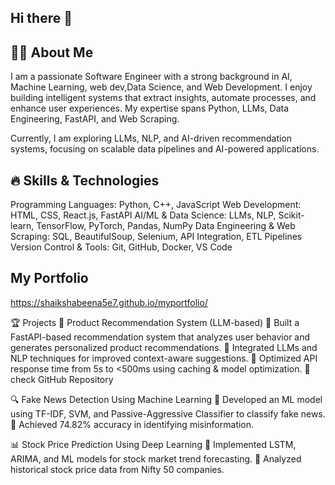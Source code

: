 ## Hi there 👋
## 👩‍💻 About Me ##
I am a passionate Software Engineer with a strong background in AI, Machine Learning, web dev,Data Science, and Web Development. I enjoy building intelligent systems that extract insights, automate processes, and enhance user experiences. My expertise spans Python, LLMs, Data Engineering, FastAPI, and Web Scraping.

Currently, I am exploring LLMs, NLP, and AI-driven recommendation systems, focusing on scalable data pipelines and AI-powered applications.

## 🔥 Skills & Technologies ##
Programming Languages: Python, C++, JavaScript
Web Development: HTML, CSS, React.js, FastAPI
AI/ML & Data Science: LLMs, NLP, Scikit-learn, TensorFlow, PyTorch, Pandas, NumPy
Data Engineering & Web Scraping: SQL, BeautifulSoup, Selenium, API Integration, ETL Pipelines
Version Control & Tools: Git, GitHub, Docker, VS Code

## My Portfolio ##
https://shaikshabeena5e7.github.io/myportfolio/

🏆 Projects
🚀 Product Recommendation System (LLM-based)
🔹 Built a FastAPI-based recommendation system that analyzes user behavior and generates personalized product recommendations.
🔹 Integrated LLMs and NLP techniques for improved context-aware suggestions.
🔹 Optimized API response time from 5s to <500ms using caching & model optimization.
📌 check GitHub Repository

🔍 Fake News Detection Using Machine Learning
🔹 Developed an ML model using TF-IDF, SVM, and Passive-Aggressive Classifier to classify fake news.
🔹 Achieved 74.82% accuracy in identifying misinformation.

📊 Stock Price Prediction Using Deep Learning
🔹 Implemented LSTM, ARIMA, and ML models for stock market trend forecasting.
🔹 Analyzed historical stock price data from Nifty 50 companies.



